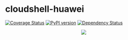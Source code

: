 # cloudshell-huawei
[![Coverage Status](https://coveralls.io/repos/github/QualiSystems/cloudshell-huawei/badge.svg?branch=master)](https://coveralls.io/github/QualiSystems/cloudshell-networking-huawei?branch=dev)
[![PyPI version](https://badge.fury.io/py/cloudshell-huawei.svg)](https://badge.fury.io/py/cloudshell-huawei)
[![Dependency Status](https://dependencyci.com/github/QualiSystems/cloudshell-huawei/badge)](https://dependencyci.com/github/QualiSystems/cloudshell-huawei)

<p align="center">
<img src="https://github.com/QualiSystems/devguide_source/raw/master/logo.png"></img>
</p>
